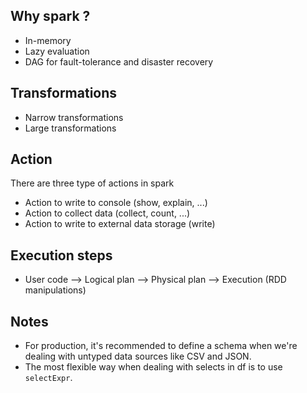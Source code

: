 ## Why spark ? 
- In-memory 
- Lazy evaluation
- DAG for fault-tolerance and disaster recovery

## Transformations
- Narrow transformations
- Large transformations

## Action
There are three type of actions in spark
- Action to write to console (show, explain, ...)
- Action to collect data (collect, count, ...)
- Action to write to external data storage (write)

## Execution steps

- User code --> Logical plan --> Physical plan --> Execution (RDD manipulations)

## Notes
- For production, it's recommended to define a schema when we're dealing with untyped
  data sources like CSV and JSON.
- The most flexible way when dealing with selects in df is to use ``selectExpr``.  